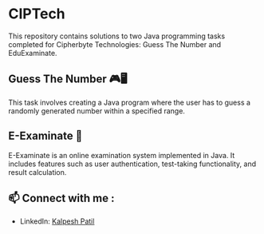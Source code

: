 # CIPTech


This repository contains solutions to two Java programming tasks completed for Cipherbyte Technologies: Guess The Number and EduExaminate.

## Guess The Number 🎮🖥️

This task involves creating a Java program where the user has to guess a randomly generated number within a specified range.

## E-Examinate 📘

E-Examinate is an online examination system implemented in Java. It includes features such as user authentication, test-taking functionality, and result calculation.

## 📫 Connect with me :
- LinkedIn: [Kalpesh Patil](www.linkedin.com/in/kalpeshpatil02)
